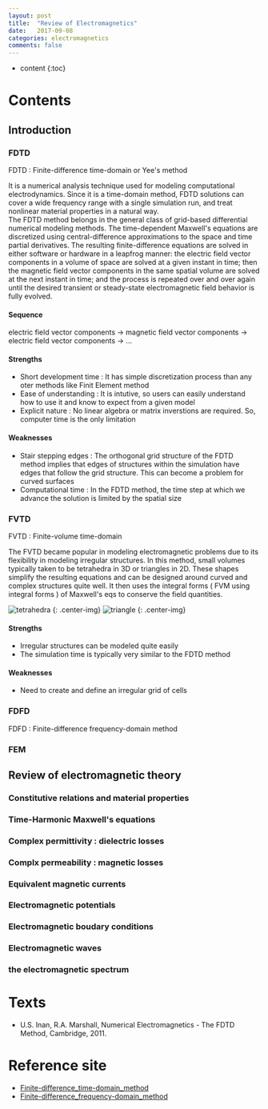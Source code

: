 ```yaml
---
layout: post
title:  "Review of Electromagnetics"
date:   2017-09-08
categories: electromagnetics
comments: false
---
```


* content
{:toc}

# Contents

## Introduction

### FDTD
  FDTD : Finite-difference time-domain or Yee's method   

  It is a numerical analysis technique used for modeling computational electrodynamics. Since it is a time-domain method, FDTD solutions can cover a wide frequency range with a single simulation run, and treat nonlinear material properties in a natural way.   
  The FDTD method belongs in the general class of grid-based differential numerical modeling methods. The time-dependent Maxwell's equations are discretized using central-difference approximations to the space and time partial derivatives. The resulting finite-difference equations are solved in either software or hardware in a leapfrog manner: the electric field vector components in a volume of space are solved at a given instant in time; then the magnetic field vector components in the same spatial volume are solved at the next instant in time; and the process is repeated over and over again until the desired transient or steady-state electromagnetic field behavior is fully evolved.   

#### Sequence
electric field vector components ->  magnetic field vector components -> electric field vector components -> ...   

#### Strengths
- Short development time : It has simple discretization process than any oter methods like Finit Element method
- Ease of understanding : It is intutive, so users can easily understand how to use it and know to expect from a given model
- Explicit nature : No linear algebra or matrix inverstions are required. So, computer time is the only limitation

#### Weaknesses
- Stair stepping edges : The orthogonal grid structure of the FDTD method implies that edges of structures within the simulation have edges that follow the grid structure. This can become a problem for curved surfaces
- Computational time : In the FDTD method, the time step at which we advance the solution is limited by the spatial size


### FVTD
  FVTD : Finite-volume time-domain   

  The FVTD became popular in modeling electromagnetic problems due to its flexibility in modeling irregular structures. In this method, small volumes typically taken to be tetrahedra in 3D or triangles in 2D. These shapes simplify the resulting equations and can be designed around curved and complex structures quite well. It then uses the integral forms ( FVM using integral forms ) of Maxwell's eqs to conserve the field quantities.

  ![tetrahedra](https://encrypted-tbn0.gstatic.com/images?q=tbn:ANd9GcQ1BoN3sbU-B-6CC4CXpxDUnb8Gvy3un0eAfzte51_ghYTYny16) {: .center-img}
  ![triangle](https://encrypted-tbn0.gstatic.com/images?q=tbn:ANd9GcSm0xbCqNq6qPoX4GtNwS8RaC0ZkMjyQRnIIFRG0D-maKVvuPC2) {: .center-img}

#### Strengths
  - Irregular structures can be modeled quite easily
  - The simulation time is typically very similar to the FDTD method

#### Weaknesses
  - Need to create and define an irregular grid of cells

### FDFD
  FDFD : Finite-difference frequency-domain method

### FEM



## Review of electromagnetic theory
### Constitutive relations and material properties

### Time-Harmonic Maxwell's equations

### Complex permittivity : dielectric losses

### Complx permeability : magnetic losses

### Equivalent magnetic currents

### Electromagnetic potentials

### Electromagnetic boudary conditions

### Electromagnetic waves

### the electromagnetic spectrum


# Texts
* U.S. Inan, R.A. Marshall, Numerical Electromagnetics - The FDTD Method, Cambridge, 2011.

# Reference site
* [Finite-difference_time-domain_method](https://en.wikipedia.org/wiki/Finite-difference_time-domain_method)
* [Finite-difference_frequency-domain_method](https://en.wikipedia.org/wiki/Finite-difference_frequency-domain_method)
